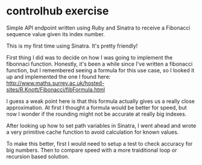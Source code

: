 # controlhub exercise

Simple API endpoint written using Ruby and Sinatra to receive a Fibonacci sequence value given its index number.

This is my first time using Sinatra. It's pretty friendly!

First thing I did was to decide on how I was going to implement the fibonnaci function. Honestly, it's been a while since I've written a fibonacci function, but I remembered seeing a formula for this use case, so I looked it up and implemented the one I found here:
http://www.maths.surrey.ac.uk/hosted-sites/R.Knott/Fibonacci/fibFormula.html

I guess a weak point here is that this formula actually gives us a really close approximation. At first I thought a formula would be better for speed, but now I wonder if the rounding might not be accurate at really big indexes.

After looking up how to set path variables in Sinatra, I went ahead and wrote a very primitive cache function to avoid calculation for known values.

To make this better, first I would need to setup a test to check accuracy for big numbers. Then to compare speed with a more traiditional loop or recursion based solution.
